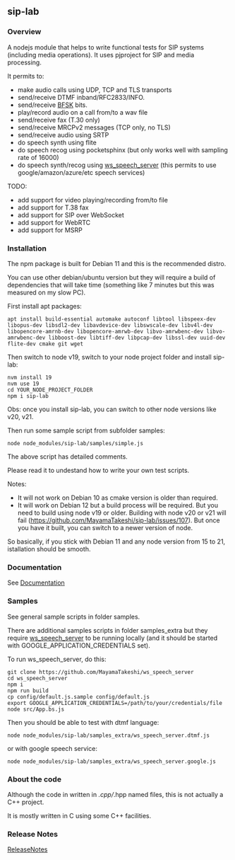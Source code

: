 ## sip-lab

### Overview

A nodejs module that helps to write functional tests for SIP systems (including media operations).
It uses pjproject for SIP and media processing.

It permits to:
  - make audio calls using UDP, TCP and TLS transports
  - send/receive DTMF inband/RFC2833/INFO.
  - send/receive [BFSK](https://en.wikipedia.org/wiki/Frequency-shift_keying) bits.
  - play/record audio on a call from/to a wav file
  - send/receive fax (T.30 only)
  - send/receive MRCPv2 messages (TCP only, no TLS)
  - send/receive audio using SRTP
  - do speech synth using flite
  - do speech recog using pocketsphinx (but only works well with sampling rate of 16000)
  - do speech synth/recog using [ws_speech_server](https://github.com/MayamaTakeshi/ws_speech_server) (this permits to use google/amazon/azure/etc speech services)

TODO:
  - add support for video playing/recording from/to file
  - add support for T.38 fax
  - add support for SIP over WebSocket
  - add support for WebRTC
  - add support for MSRP

### Installation

The npm package is built for Debian 11 and this is the recommended distro.

You can use other debian/ubuntu version but they will require a build of dependencies that will take time (something like 7 minutes but this was measured on my slow PC).

First install apt packages:

```
apt install build-essential automake autoconf libtool libspeex-dev libopus-dev libsdl2-dev libavdevice-dev libswscale-dev libv4l-dev libopencore-amrnb-dev libopencore-amrwb-dev libvo-amrwbenc-dev libvo-amrwbenc-dev libboost-dev libtiff-dev libpcap-dev libssl-dev uuid-dev flite-dev cmake git wget

```

Then switch to node v19, switch to your node project folder and install sip-lab:

```
nvm install 19
nvm use 19
cd YOUR_NODE_PROJECT_FOLDER
npm i sip-lab
```
Obs: once you install sip-lab, you can switch to other node versions like v20, v21.


Then run some sample script from subfolder samples:
```
node node_modules/sip-lab/samples/simple.js
```

The above script has detailed comments. 

Please read it to undestand how to write your own test scripts.

Notes:
  - It will not work on Debian 10 as cmake version is older than required.
  - It will work on Debian 12 but a build process will be required. But you need to build using node v19 or older. Building with node v20 or v21 will fail (https://github.com/MayamaTakeshi/sip-lab/issues/107). But once you have it built, you can switch to a newer version of node.

So basically, if you stick with Debian 11 and any node version from 15 to 21, istallation should be smooth.

### Documentation

See [Documentation](https://github.com/MayamaTakeshi/sip-lab/blob/master/DOC.md)

### Samples

See general sample scripts in folder samples.

There are additional samples scripts in folder samples_extra but they require [ws_speech_server](https://github.com/MayamaTakeshi/ws_speech_server) to be running locally (and it should be started with GOOGLE_APPLICATION_CREDENTIALS set).

To run ws_speech_server, do this:
```
git clone https://github.com/MayamaTakeshi/ws_speech_server
cd ws_speech_server
npm i
npm run build
cp config/default.js.sample config/default.js
export GOOGLE_APPLICATION_CREDENTIALS=/path/to/your/credentials/file
node src/App.bs.js
```

Then you should be able to test with dtmf language:
```
node node_modules/sip-lab/samples_extra/ws_speech_server.dtmf.js
```
or with google speech service:
```
node node_modules/sip-lab/samples_extra/ws_speech_server.google.js
```


### About the code

Although the code in written in *.cpp/*.hpp named files, this is not actually a C++ project.

It is mostly written in C using some C++ facilities.

### Release Notes

[ReleaseNotes](https://github.com/MayamaTakeshi/sip-lab/blob/master/RELEASE_NOTES.md)


